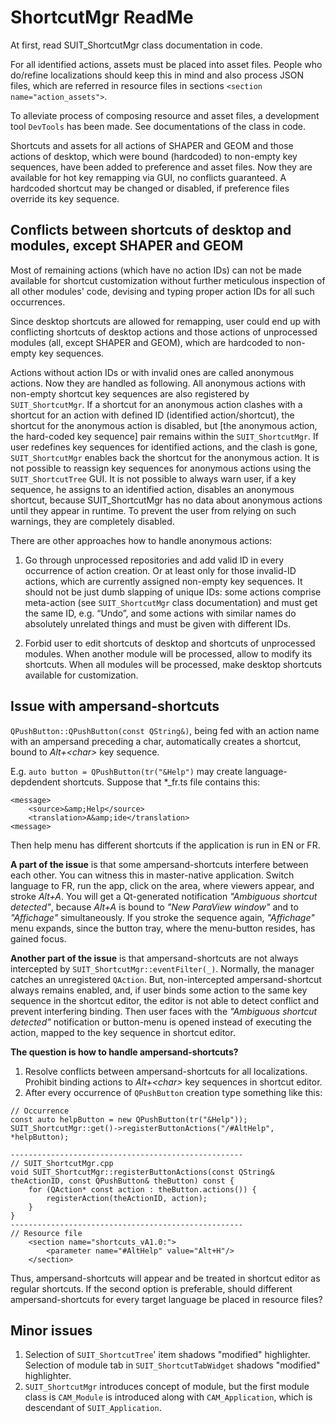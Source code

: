  # ShortcutMgr ReadMe
 At first, read SUIT_ShortcutMgr class documentation in code.

For all identified actions, assets must be placed into asset files. People who do/refine localizations should keep this in mind and also process JSON files, which are referred in resource files in sections `<section name="action_assets">`.

To alleviate process of composing resource and asset files, a development tool `DevTools` has been made. See documentations of the class in code.

Shortcuts and assets for all actions of SHAPER and GEOM and those actions of desktop, which were bound (hardcoded) to non-empty key sequences, have been added to preference and asset files. Now they are available for hot key remapping via GUI, no conflicts guaranteed. A hardcoded shortcut may be changed or disabled, if preference files override its key sequence.

## Conflicts between shortcuts of desktop and modules, except SHAPER and GEOM

Most of remaining actions (which have no action IDs) can not be made available for shortcut customization without further meticulous inspection of all other modules' code, devising and typing proper action IDs for all such occurrences.

Since desktop shortcuts are allowed for remapping, user could end up with conflicting shortcuts of desktop actions and those actions of unprocessed modules (all, except SHAPER and GEOM), which are hardcoded to non-empty key sequences.

Actions without action IDs or with invalid ones are called anonymous actions. Now they are handled as following.
All anonymous actions with non-empty shortcut key sequences are also registered by `SUIT_ShortcutMgr`.
If a shortcut for an anonymous action clashes with a shortcut for an action with defined ID (identified action/shortcut),
the shortcut for the anonymous action is disabled, but [the anonymous action, the hard-coded key sequence] pair remains within the `SUIT_ShortcutMgr`.
If user redefines key sequences for identified actions, and the clash is gone, `SUIT_ShortcutMgr` enables back the shortcut for the anonymous action.
It is not possible to reassign key sequences for anonymous actions using the `SUIT_ShortcutTree` GUI.
It is not possible to always warn user, if a key sequence, he assigns to an identified action,
disables an anonymous shortcut, because SUIT_ShortcutMgr has no data about anonymous actions until they appear in runtime.
To prevent the user from relying on such warnings, they are completely disabled.

There are other approaches how to handle anonymous actions:

1. Go through unprocessed repositories and add valid ID in every occurrence of action creation. Or at least only for those invalid-ID actions, which are currently assigned non-empty key sequences. It should not be just dumb slapping of unique IDs: some actions comprise meta-action (see `SUIT_ShortcutMgr` class documentation) and must get the same ID, e.g. “Undo”, and some actions with similar names do absolutely unrelated things and must be given with different IDs.

2. Forbid user to edit shortcuts of desktop and shortcuts of unprocessed modules. When another module will be processed, allow to modify its shortcuts. When all modules will be processed, make desktop shortcuts available for customization.

## Issue with ampersand-shortcuts

`QPushButton::QPushButton(const QString&)`, being fed with an action name with an ampersand preceding a char, automatically creates a shortcut, bound to *Alt+\<char>* key sequence.

E.g. `auto button = QPushButton(tr("&Help")` may create language-depdendent shortcuts. Suppose that \*_fr.ts file contains this:
```
<message>
	<source>&amp;Help</source>
	<translation>A&amp;ide</translation>
<message>

```

Then help menu has different shortcuts if the application is run in EN or FR.

**A part of the issue** is that some ampersand-shortcuts interfere between each other. You can witness this in master-native application. Switch language to FR, run the app, click on the area, where viewers appear, and stroke *Alt+A*. You will get a Qt-generated notification *"Ambiguous shortcut detected"*, because *Alt+A* is bound to *"New ParaView window"* and to *"Affichage"* simultaneously. If you stroke the sequence again, *"Affichage"* menu expands, since the button tray, where the menu-button resides, has gained focus.

**Another part of the issue** is that ampersand-shortcuts are not always intercepted by `SUIT_ShortcutMgr::eventFilter(_)`. Normally, the manager catches an unregistered `QAction`. But, non-intercepted ampersand-shortcut always remains enabled, and, if user binds some action to the same key sequence in the shortcut editor, the editor is not able to detect conflict and prevent interfering binding. Then user faces with the *"Ambiguous shortcut detected"* notification or button-menu is opened instead of executing the action, mapped to the key sequence in shortcut editor.

**The question is how to handle ampersand-shortcuts?**
1. Resolve conflicts between ampersand-shortcuts for all localizations. Prohibit binding actions to *Alt+\<char>* key sequences in shortcut editor.
2. After every occurrence of `QPushButton` creation type something like this:
```
// Occurrence
const auto helpButton = new QPushButton(tr("&Help"));
SUIT_ShortcutMgr::get()->registerButtonActions("/#AltHelp", *helpButton);

----------------------------------------------------
// SUIT_ShortcutMgr.cpp
void SUIT_ShortcutMgr::registerButtonActions(const QString& theActionID, const QPushButton& theButton) const {
	for (QAction* const action : theButton.actions()) {
		registerAction(theActionID, action);
	}
}
----------------------------------------------------
// Resource file
	<section name="shortcuts_vA1.0:">
  		<parameter name="#AltHelp" value="Alt+H"/>
	</section>
```
Thus, ampersand-shortcuts will appear and be treated in shortcut editor as regular shortcuts.
If the second option is preferable, should different ampersand-shortcuts for every target language be placed in resource files?

## Minor issues
1. Selection of `SUIT_ShortcutTree`' item shadows "modified" highlighter. Selection of module tab in `SUIT_ShortcutTabWidget` shadows "modified" highlighter.
2. `SUIT_ShortcutMgr` introduces concept of module, but the first module class is `CAM_Module` is introduced along with `CAM_Application`, which is descendant of `SUIT_Application`.
